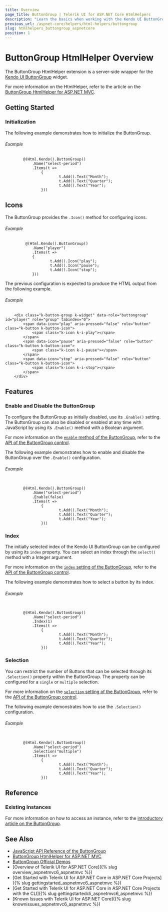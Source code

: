 ```yaml
---
title: Overview
page_title: ButtonGroup | Telerik UI for ASP.NET Core HtmlHelpers
description: "Learn the basics when working with the Kendo UI ButtonGroup HtmlHelper for ASP.NET Core (MVC 6 or ASP.NET Core MVC)."
previous_url: /aspnet-core/helpers/html-helpers/buttongroup
slug: htmlhelpers_buttongroup_aspnetcore
position: 1
---
```


# ButtonGroup HtmlHelper Overview

The ButtonGroup HtmlHelper extension is a server-side wrapper for the [Kendo UI ButtonGroup](https://demos.telerik.com/kendo-ui/buttongroup/index) widget.

For more information on the HtmlHelper, refer to the article on the [ButtonGroup HtmlHelper for ASP.NET MVC](http://docs.telerik.com/aspnet-mvc/helpers/buttongroup/overview).

## Getting Started

### Initialization

The following example demonstrates how to initialize the ButtonGroup.

###### Example

```
        @(Html.Kendo().ButtonGroup()
            .Name("select-period")
            .Items(t =>
                {
                        t.Add().Text("Month");
                        t.Add().Text("Quarter");
                        t.Add().Text("Year");
                }))
```

## Icons

The ButtonGroup provides the `.Icon()` method for configuring icons.

###### Example

```
         @(Html.Kendo().ButtonGroup()
            .Name("player")
            .Items(t =>
            {
                    t.Add().Icon("play");
                    t.Add().Icon("pause");
                    t.Add().Icon("stop");
            }))
```

The previous configuration is expected to produce the HTML output from the following example.

###### Example

        <div class="k-button-group k-widget" data-role="buttongroup" id="player" role="group" tabindex="0">
            <span data-icon="play" aria-pressed="false" role="button" class="k-button k-button-icon">
                <span class="k-icon k-i-play"></span>
            </span>
            <span data-icon="pause" aria-pressed="false" role="button" class="k-button k-button-icon">
                <span class="k-icon k-i-pause"></span>
            </span>
            <span data-icon="stop" aria-pressed="false" role="button" class="k-button k-button-icon">
                <span class="k-icon k-i-stop"></span>
            </span>
        </div>

## Features

### Enable and Disable the ButtonGroup

To configure the ButtonGroup as initially disabled, use its `.Enable()` setting. The ButtonGroup can also be disabled or enabled at any time with JavaScript by using its `.Enable()` method with a Boolean argument.

For more information on the [`enable` method of the ButtonGroup](http://docs.telerik.com/kendo-ui/api/javascript/ui/buttongroup#methods-enable), refer to the [API of the ButtonGroup control](http://docs.telerik.com/kendo-ui/api/javascript/ui/buttongroup).

The following example demonstrates how to enable and disable the ButtonGroup over the `.Enable()` configuration.

###### Example

```

        @(Html.Kendo().ButtonGroup()
            .Name("select-period")
            .Enable(false)
            .Items(t =>
                {
                        t.Add().Text("Month");
                        t.Add().Text("Quarter");
                        t.Add().Text("Year");
                }))
```

### Index

The initially selected index of the Kendo UI ButtonGroup can be configured by using its `index` property. You can select an index through the `select()` method with a Integer argument.

For more information on the [`index` setting of the ButtonGroup](http://docs.telerik.com/kendo-ui/api/javascript/ui/buttongroup#configuration-index), refer to the [API of the ButtonGroup control](http://docs.telerik.com/kendo-ui/api/javascript/ui/buttongroup).

The following example demonstrates how to select a button by its index.

###### Example

```

        @(Html.Kendo().ButtonGroup()
            .Name("select-period")
            .Index(1)
            .Items(t =>
                {
                        t.Add().Text("Month");
                        t.Add().Text("Quarter");
                        t.Add().Text("Year");
                }))
```

### Selection

You can restrict the number of Buttons that can be selected through its `.Selection()` property within the ButtonGroup. The property can be configured for a `single` or `multiple` selection.

For more information on the [`selection` setting of the ButtonGroup](http://docs.telerik.com/kendo-ui/api/javascript/ui/buttongroup#configuration-selection), refer to the [API of the ButtonGroup control](http://docs.telerik.com/kendo-ui/api/javascript/ui/buttongroup).

The following example demonstrates how to use the `.Selection()` configuration.

###### Example

```

        @(Html.Kendo().ButtonGroup()
            .Name("select-period")
            .Selection("multiple")
            .Items(t =>
                {
                        t.Add().Text("Month");
                        t.Add().Text("Quarter");
                        t.Add().Text("Year");
                }))
```

## Reference

### Existing Instances

For more information on how to access an instance, refer to the [introductory article on the ButtonGroup](http://docs.telerik.com/kendo-ui/controls/navigation/buttongroup/overview).

## See Also

* [JavaScript API Reference of the ButtonGroup](http://docs.telerik.com/kendo-ui/api/javascript/ui/buttongroup)
* [ButtonGroup HtmlHelper for ASP.NET MVC](http://docs.telerik.com/aspnet-mvc/helpers/buttongroup/overview)
* [ButtonGroup Official Demos](http://demos.telerik.com/aspnet-core/buttongroup/index)
* [Overview of Telerik UI for ASP.NET Core]({% slug overview_aspnetmvc6_aspnetmvc %})
* [Get Started with Telerik UI for ASP.NET Core in ASP.NET Core Projects]({% slug gettingstarted_aspnetmvc6_aspnetmvc %})
* [Get Started with Telerik UI for ASP.NET Core in ASP.NET Core Projects with the CLI]({% slug gettingstartedcli_aspnetmvc6_aspnetmvc %})
* [Known Issues with Telerik UI for ASP.NET Core]({% slug knownissues_aspnetmvc6_aspnetmvc %})
